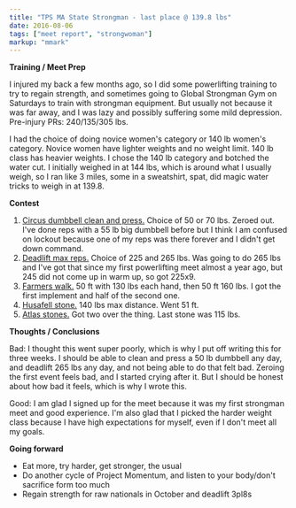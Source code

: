 ```yaml
---
title: "TPS MA State Strongman - last place @ 139.8 lbs"
date: 2016-08-06
tags: ["meet report", "strongwoman"]
markup: "mmark"
---
```


**Training / Meet Prep**

I injured my back a few months ago, so I did some powerlifting training to try to regain strength, and sometimes going to Global Strongman Gym on Saturdays to train with strongman equipment. But usually not because it was far away, and I was lazy and possibly suffering some mild depression. Pre-injury PRs: 240/135/305 lbs.

I had the choice of doing novice women's category or 140 lb women's category. Novice women have lighter weights and no weight limit. 140 lb class has heavier weights. I chose the 140 lb category and botched the water cut. I initially weighed in at 144 lbs, which is around what I usually weigh, so I ran like 3 miles, some in a sweatshirt, spat, did magic water tricks to weigh in at 139.8.

**Contest**

1. [Circus dumbbell clean and press.](https://www.youtube.com/watch?v=nEzJ_7zQY18) Choice of 50 or 70 lbs. Zeroed out.  I've done reps with a 55 lb big dumbbell before but I think I am confused on lockout because one of my reps was there forever and I didn't get down command.
2. [Deadlift max reps.](https://www.youtube.com/watch?v=RT4e427dtO0) Choice of 225 and 265 lbs. Was going to do 265 lbs and I've got that since my first powerlifting meet almost a year ago, but 245 did not come up in warm up, so got 225x9.
3. [Farmers walk.](https://www.youtube.com/watch?v=brWh8NU7d9E) 50 ft with 130 lbs each hand, then 50 ft 160 lbs. I got the first implement and half of the second one.
4. [Husafell stone.](https://www.youtube.com/watch?v=STKtK4FZarY) 140 lbs max distance. Went 51 ft.
5. [Atlas stones.](https://www.youtube.com/watch?v=mLix4TD1Ovw) Got two over the thing. Last stone was 115 lbs.

**Thoughts / Conclusions**

Bad: I thought this went super poorly, which is why I put off writing this for three weeks. I should be able to clean and press a 50 lb dumbbell any day, and deadlift 265 lbs any day, and not being able to do that felt bad. Zeroing the first event feels bad, and I started crying after it. But I should be honest about how bad it feels, which is why I wrote this.

Good: I am glad I signed up for the meet because it was my first strongman meet and good experience. I'm also glad that I picked the harder weight class because I have high expectations for myself, even if I don't meet all my goals.

**Going forward**

* Eat more, try harder, get stronger, the usual
* Do another cycle of Project Momentum, and listen to your body/don't sacrifice form too much
* Regain strength for raw nationals in October and deadlift 3pl8s